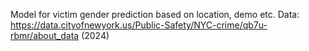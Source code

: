 Model for victim gender prediction based on location, demo etc.
Data: https://data.cityofnewyork.us/Public-Safety/NYC-crime/qb7u-rbmr/about_data (2024)

